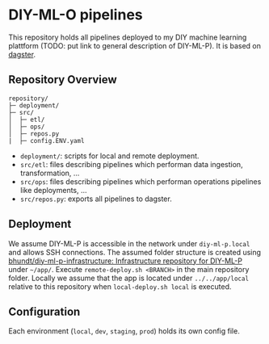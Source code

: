 # DIY-ML-O pipelines
This repository holds all pipelines deployed to my DIY machine learning plattform (TODO: put link to general description of DIY-ML-P). It is based on [dagster](https://dagster.io/).

## Repository Overview
```
repository/
├─ deployment/
├─ src/
│  ├─ etl/
│  ├─ ops/
│  ├─ repos.py
|  ├─ config.ENV.yaml
```
- `deployment/`: scripts for local and remote deployment.
- `src/etl`: files describing pipelines which performan data ingestion, transformation, ...
- `src/ops`: files describing pipelines which performan operations pipelines like deployments, ...
- `src/repos.py`: exports all pipelines to dagster.

## Deployment
We assume DIY-ML-P is accessible in the network under `diy-ml-p.local` and allows SSH connections. The assumed folder structure is created using [bhundt/diy-ml-p-infrastructure: Infrastructure repository for DIY-ML-P](https://github.com/bhundt/diy-ml-p-infrastructure) under `~/app/`. Execute `remote-deploy.sh <BRANCH>` in the main repository folder. Locally we assume that the app is located under `../../app/local` relative to this repository when `local-deploy.sh local` is executed.

## Configuration
Each environment (`local`, `dev`, `staging`, `prod`) holds its own config file.